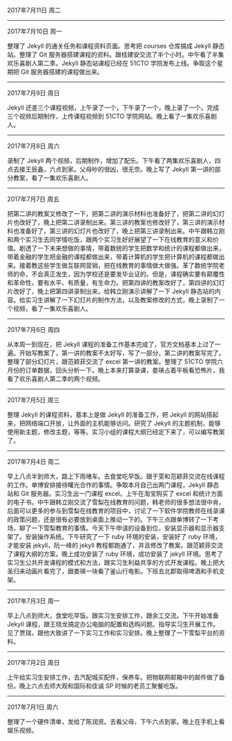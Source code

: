 2017年7月11日 周二


---
2017年7月10日 周一

整理了 Jekyll 的通关任务和课程资料页面。思考把 courses 仓库搞成 Jekyll 静态站。整理了 Git 服务器搭建课程的资料。跟桂建安交流了半个小时。中午看了半集欢乐喜剧人第二季。Jekyll 静态站课程已经在 51CTO 学院发布上线。争取这个星期把 Git 服务器搭建的课程做出来。

---
2017年7月9日 周日

Jekyll 还差三个课程视频，上午录了一个，下午录了一个，晚上录了一个。完成三个视频后期制作，上传课程视频到 51CTO 学院网站。晚上看了一集欢乐喜剧人。

---
2017年7月8日 周六

录制了 Jekyll 两个视频，后期制作，增加了配乐。下午看了两集欢乐喜剧人，四点去接王辰鑫，六点到家。父母吵的很凶，很无奈。晚上写了 Jekyll 第一讲的部分教案，看了一集欢乐喜剧人。

---
2017年7月7日 周五

把第二讲的教案又修改了一下，把第二讲的演示材料也准备好了，把第二讲的幻灯片也改好了，晚上把第二讲录制出来。第三讲的教案也修改好了，第三讲的演示材料也准备好了，第三讲的幻灯片也改好了，晚上把第三讲录制出来。中午跟韩立刚和两个实习生去同学情吃饭，跟两个实习生好好展望了一下在线教育的意义和价值。剧透了一下未来想做的事情，带着数统的学生把数学和统计的课程都做出来，带着金融的学生把金融的课程都做出来，带着计算机的学生把计算机的课程都做出来。接着教这些学生做互联网营销，把在线教育的事情做大做强。革了数统学院老师的命，不会真正发生，因为学校还是要发毕业证的。但是，课程确实要有颠覆性和革命性，要有水平、有质量，有生命力。把第四讲的教案改好了，第四讲的幻灯片改好了，晚上把第四讲录制出来。给韩立刚演示讲解了一下 Jekyll 静态站的内容。给实习生讲解了一下幻灯片的制作方法，以及教案修改的方式，晚上录制了一个视频，看了一集欢乐喜剧人。

---
2017年7月6日 周四

从本周一到现在，把 Jekyll 课程的准备工作基本完成了，官方文档基本上过了一遍。开始写教案了，第一讲的教案不太好写，写了一部分，第二讲的教案写完了。整理了部分幻灯片，跟范颖菲交流了 excel 第一讲的教案。整理了 51CTO 学院六月份的订单数据，回头分析一下。晚上本来打算录课，娄瑛占着平板看恐怖片，我看了欢乐喜剧人第二季的两个视频。

---
2017年7月5日 周三

整理 Jekyll 的课程资料，基本上是做 Jekyll 的准备工作，把 Jekyll 的网站搭起来，把网络端口开放，让外面的主机能够访问。研究了 Jekyll 的主题机制，能够使用新主题，修改主题，等等。实习小组的课程大纲已经定下来了，可以编写教案了。

---
2017年7月4日 周二

早上八点半到师大，路上下雨堵车。去食堂吃早饭。跟于雯和范颖菲交流在线课程的工作。单博安排接待曙光合作的事情。争取本月自己出两门课程，Jekyll 静态站和 Git 服务器。实习生出一门课程 excel。上午在淘宝购买了 excel 和统计方面的电子书。中午跟韩立刚交流了雪梨在线教育的问题，韩老师的很多想法很中肯，后面可以更多的参与到雪梨在线教育的项目中，讨论了一下软件学院教师在线录课的政策问题，还是很有必要放到桌面上推动一下的。下午三点跟单博转了一下考场，聊了一下雪梨教育的事情。今天下午申请的设备到位，安装显示器和显示器支架了。安装操作系统。下午研究了一下 ruby 环境的安装，安装好了 ruby 环境，才能安装 jekyll，阮一峰的 jekyll 教程都跑通了，并且修改了教案。跟范颖菲交流了课程大纲的方案。晚上成功安装了 ruby 环境，成功安装了 jekyll 环境。思考了实习生公共开发课程的模式和方法，跟实习生利益共享的方式开发课程。晚上把大圣归来动画片看完了，跟娄瑛一块看了釜山行电影。下班去北郡取得啤酒和手机支架。

---
2017年7月3日 周一

早上八点到师大，食堂吃早饭。跟实习生安排工作，跟余工交流。下午开始准备 Jekyll 课程，跟王晓龙搞定办公电脑的配置和选购问题。指导实习生开展工作。见了贾瑞，跟他大致讲了一下实习工作和实习安排。晚上整理了一下雪梨平台的资料。

---
2017年7月2日 周日

上午给实习生安排工作，去汽配城买配件，保养车。把物联网邮箱中的邮件做了备份。晚上六点去师大观和国际和佳诚 SP 时候的老员工聚餐吃饭。

---
2017年7月1日 周六

整理了一个硬件清单，发给了陈润资。去看父母，下午六点到家。晚上在手机上看娱乐视频。

